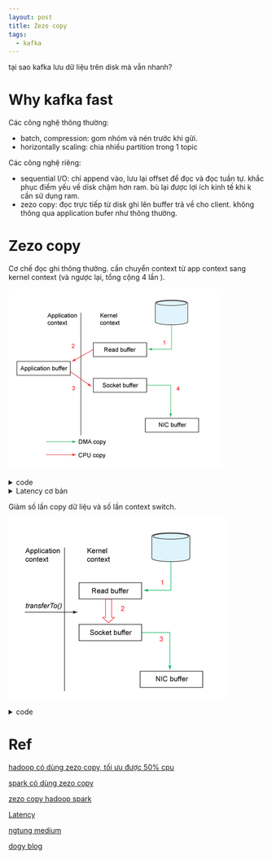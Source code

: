 ```yaml
---
layout: post
title: Zezo copy
tags:
  - kafka
---
```


tại sao kafka lưu dữ liệu trên disk mà vẫn nhanh? 

# Why kafka fast

Các công nghệ thông thường: 
- batch, compression: gom nhóm và nén trước khi gửi.
- horizontally scaling: chia nhiều partition trong 1 topic

Các công nghệ riêng:
- sequential I/O: chỉ append vào, lưu lại offset để đọc và đọc tuần tự. khắc phục điểm yếu về disk chậm hơn ram. bù lại được lợi ích kinh tế khi k cần sử dụng ram.
- zezo copy: đọc trực tiếp từ disk ghi lên buffer trả về cho client. không thông qua application bufer như thông thường.

# Zezo copy

Cơ chế đọc ghi thông thường. cần chuyển context từ app context sang kernel context (và ngược lại, tổng cộng 4 lần ). 

![](../images/2024-02-27%2009-45-29.png)


<details markdown="1">
<summary>code</summary>

```
FileInputStream in = new FileInputStream("in.txt");
FileOutputStream out = new FileOutputStream("out.txt");
int c;

while ((c = in.read()) != -1) {
    out.write(c);
}

in.close();
out.close();
```

</details>

<details markdown="1">
<summary>Latency cơ bản </summary>


```
L1 cache reference                           0.5 ns
Branch mispredict                            5   ns
L2 cache reference                           7   ns                      14x L1 cache
Mutex lock/unlock                           25   ns
Main memory reference                      100   ns                      20x L2 cache, 200x L1 cache
Compress 1K bytes with Zippy             3,000   ns        3 us
Send 1K bytes over 1 Gbps network       10,000   ns       10 us
Read 4K randomly from SSD*             150,000   ns      150 us          ~1GB/sec SSD
Read 1 MB sequentially from memory     250,000   ns      250 us
Round trip within same datacenter      500,000   ns      500 us
Read 1 MB sequentially from SSD*     1,000,000   ns    1,000 us    1 ms  ~1GB/sec SSD, 4X memory
Disk seek                           10,000,000   ns   10,000 us   10 ms  20x datacenter roundtrip
Read 1 MB sequentially from disk    20,000,000   ns   20,000 us   20 ms  80x memory, 20X SSD
Send packet CA->Netherlands->CA    150,000,000   ns  150,000 us  150 ms
```

</details>

Giảm số lần copy dữ liệu và số lần context switch.

![](../images/2024-02-27%2009-52-27.png)


<details markdown="1">
<summary>code</summary>

```
FileChannel inChannel = new FileInputStream("in.txt").getChannel();
FileChannel outChannel = new FileOutputStream("out.txt").getChannel();

inChannel.transferTo(0, inChannel.size(), outChannel);

inChannel.close();
outChannel.close();
```

</details>




# Ref 

[hadoop có dùng zezo copy, tối ưu được 50% cpu](https://issues.apache.org/jira/browse/HADOOP-3164)

[spark có dùng zezo copy](https://issues.apache.org/jira/browse/SPARK-2468)

[zezo copy hadoop spark](https://weishungchung.com/2014/08/18/zero-copy-technique-in-hadoop-and-spark/)

[Latency](https://gist.github.com/jboner/2841832)

[ngtung medium](https://ngtung.medium.com/zero-copy-v%C3%A0-t%E1%BB%91i-%C6%B0u-data-transfer-e9852526518)

[dogy blog](https://dogy.io/2021/04/08/tai-sao-kafka-lai-nhanh-toi-vay/)





